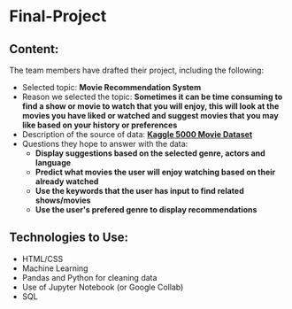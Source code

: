 # Final-Project

## Content:

The team members have drafted their project, including the following:
- Selected topic: **Movie Recommendation System**
- Reason we selected the topic: **Sometimes it can be time consuming to find a show or movie to watch that you will enjoy, this will look at the movies you have liked or watched and suggest movies that you may like based on your history or preferences**
- Description of the source of data: **[Kaggle 5000 Movie Dataset](https://www.kaggle.com/datasets/tmdb/tmdb-movie-metadata)**
- Questions they hope to answer with the data:
  - **Display suggestions based on the selected genre, actors and language**
  - **Predict what movies the user will enjoy watching based on their already watched**
  - **Use the keywords that the user has input to find related shows/movies**
  - **Use the user's prefered genre to display recommendations**

## Technologies to Use:

- HTML/CSS
- Machine Learning
- Pandas and Python for cleaning data
- Use of Jupyter Notebook (or Google Collab)
- SQL
